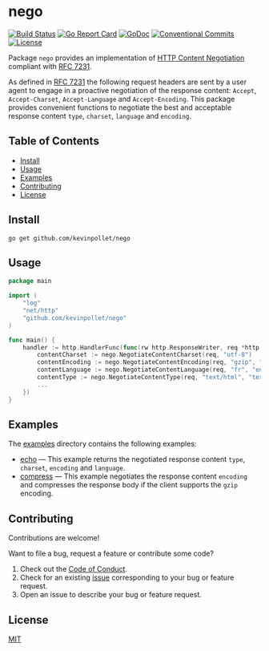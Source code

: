 # nego <!-- omit in toc -->

[![Build Status](https://github.com/kevinpollet/nego/workflows/build/badge.svg)](https://github.com/kevinpollet/nego/actions)
[![Go Report Card](https://goreportcard.com/badge/github.com/kevinpollet/nego?burst=)](https://goreportcard.com/report/github.com/kevinpollet/nego)
[![GoDoc](https://godoc.org/github.com/kevinpollet/nego?status.svg)](https://pkg.go.dev/github.com/kevinpollet/nego)
[![Conventional Commits](https://img.shields.io/badge/Conventional%20Commits-1.0.0-yellow.svg)](https://conventionalcommits.org)
[![License](https://img.shields.io/github/license/kevinpollet/nego)](./LICENSE.md)

Package `nego` provides an implementation of [HTTP Content Negotiation](https://en.wikipedia.org/wiki/Content_negotiation) compliant with [RFC 7231](https://tools.ietf.org/html/rfc7231#section-5.3).

As defined in [RFC 7231](https://tools.ietf.org/html/rfc7231#section-5.3) the following request headers are sent by a user agent to engage in a proactive negotiation of the response content: `Accept`, `Accept-Charset`, `Accept-Language` and `Accept-Encoding`. This package provides convenient functions to negotiate the best and acceptable response content `type`, `charset`, `language` and `encoding`.

## Table of Contents <!-- omit in toc -->

- [Install](#install)
- [Usage](#usage)
- [Examples](#examples)
- [Contributing](#contributing)
- [License](#license)

## Install

```shell
go get github.com/kevinpollet/nego
```

## Usage

```go
package main

import (
	"log"
	"net/http"
	"github.com/kevinpollet/nego"
)

func main() {
	handler := http.HandlerFunc(func(rw http.ResponseWriter, req *http.Request) {
		contentCharset := nego.NegotiateContentCharset(req, "utf-8")
		contentEncoding := nego.NegotiateContentEncoding(req, "gzip", "deflate")
		contentLanguage := nego.NegotiateContentLanguage(req, "fr", "en")
		contentType := nego.NegotiateContentType(req, "text/html", "text/plain")
		...
	})
}
```

## Examples

The [examples](./examples) directory contains the following examples:

- [echo](./examples/echo) — This example returns the negotiated response content `type`, `charset`, `encoding` and `language`.
- [compress](./examples/compress) — This example negotiates the response content `encoding` and compresses the response body if the client supports the `gzip` encoding.

## Contributing

Contributions are welcome!

Want to file a bug, request a feature or contribute some code?

1. Check out the [Code of Conduct](./CODE_OF_CONDUCT.md).
2. Check for an existing [issue](https://github.com/kevinpollet/nego/issues) corresponding to your bug or feature request.
3. Open an issue to describe your bug or feature request.

## License

[MIT](./LICENSE.md)
